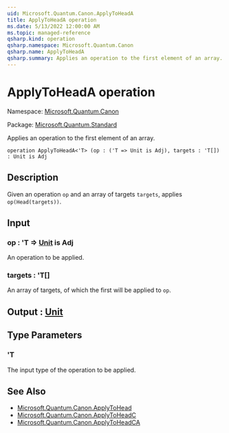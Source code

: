 ```yaml
---
uid: Microsoft.Quantum.Canon.ApplyToHeadA
title: ApplyToHeadA operation
ms.date: 5/13/2022 12:00:00 AM
ms.topic: managed-reference
qsharp.kind: operation
qsharp.namespace: Microsoft.Quantum.Canon
qsharp.name: ApplyToHeadA
qsharp.summary: Applies an operation to the first element of an array.
---
```


# ApplyToHeadA operation

Namespace: [Microsoft.Quantum.Canon](xref:Microsoft.Quantum.Canon)

Package: [Microsoft.Quantum.Standard](https://nuget.org/packages/Microsoft.Quantum.Standard)


Applies an operation to the first element of an array.

```qsharp
operation ApplyToHeadA<'T> (op : ('T => Unit is Adj), targets : 'T[]) : Unit is Adj
```


## Description

Given an operation `op` and an array of targets `targets`,applies `op(Head(targets))`.

## Input

### op : 'T => [Unit](xref:microsoft.quantum.qsharp.valueliterals#unit-literal)  is Adj

An operation to be applied.


### targets : 'T[]

An array of targets, of which the first will be applied to `op`.



## Output : [Unit](xref:microsoft.quantum.qsharp.valueliterals#unit-literal)



## Type Parameters

### 'T

The input type of the operation to be applied.

## See Also

- [Microsoft.Quantum.Canon.ApplyToHead](xref:Microsoft.Quantum.Canon.ApplyToHead)
- [Microsoft.Quantum.Canon.ApplyToHeadC](xref:Microsoft.Quantum.Canon.ApplyToHeadC)
- [Microsoft.Quantum.Canon.ApplyToHeadCA](xref:Microsoft.Quantum.Canon.ApplyToHeadCA)